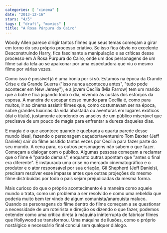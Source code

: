 ```yaml
---
categories: [ "cinema" ]
date: "2013-12-16"
stars: "4/5"
tags: [ "draft", "movies" ]
title: "A Rosa Púrpura do Cairo"
---
```

Woody Allen parece dirigir tantos filmes que seus temas começam a
girar em torno do seu próprio processo criativo. Se isso fica óbvio
no excelente Desconstruindo Harry, fica fascinante a manipulação e
as críticas desse processo em A Rosa Púrpura do Cairo, onde um dos
personagens de um filme sai da tela ao se apaixonar por uma espectadora
que viu o mesmo filme por várias vezes.

Como isso é possível já é uma ironia por si só. Estamos na época
da Grande Crise e da Grande Guerra ("isso nunca aconteceu antes",
"tudo pode acontecer em New Jersey"), e a jovem Cecília (Mia Farrow)
tem um marido que a bate e fica jogando todo o dia, vivendo às custas
dos esforços da esposa. A maneira de escapar desse mundo para Cecília
é, como para muitos, ir ao cinema assistir filmes que, como costumavam
ser na época, sobre grandes luxúrias da vida abastada ou aventuras em
lugares exóticos (daí o título), justamente atendendo os anseios de
um público miserável que precisava de um pouco de magia para enfrentar
a dureza daqueles dias.

E magia é o que acontece quando é quebrada a quarta parede desse mundo
ideal, fazendo o personagem caçador/aventureiro Tom Baxter (Jeff Daniels)
sair do filme assitido tantas vezes por Cecília para fazer parte do seu
mundo. A cena para, os outros personagens não sabem o que fazer. Começam
a dialogar com o público. Algumas pessoas começam a reclamar que o
filme é "parado demais", enquanto outras apontam que "antes o final
era diferente". É instaurada uma crise no mercado cinematográfico e
o produtor e o ator responsável por sua criação, Gil Shepherd (Jeff
Daniels), precisam resolver esse impasse antes que outras projeções do
mesmo filme distribuídas por todo o país sejam prejudicadas da mesma
forma.

Mais curioso do que o próprio acontecimento é a maneira como aquele
mundo o trata, como um problema a ser resolvido e como uma rebeldia que
poderia muito bem ter vindo de algum comunista/anarquista maluco. Quando
os personagens do filme dentro do filme começam a se questionar a
necessidade de um roteirista e direção os dizendo o que fazer, podemos
entender como uma crítica direta à máquina ininterrupta de fabricar
filmes que Hollywood se transformou. Uma máquina de ilusões, como o
próprio nostálgico e necessário final conclui sem qualquer diálogo.

